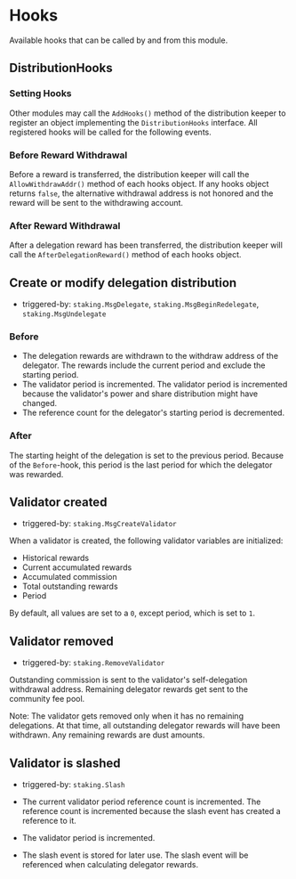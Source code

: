 <!--
order: 5
-->

# Hooks

Available hooks that can be called by and from this module.

## DistributionHooks

### Setting Hooks

Other modules may call the `AddHooks()` method of the distribution keeper
to register an object implementing the `DistributionHooks` interface.
All registered hooks will be called for the following events.

### Before Reward Withdrawal

Before a reward is transferred, the distribution keeper will call the
`AllowWithdrawAddr()` method of each hooks object. If any hooks object
returns `false`, the alternative withdrawal address is not honored and
the reward will be sent to the withdrawing account.

### After Reward Withdrawal

After a delegation reward has been transferred, the distribution keeper will call the
`AfterDelegationReward()` method of each hooks object.

## Create or modify delegation distribution

- triggered-by: `staking.MsgDelegate`, `staking.MsgBeginRedelegate`, `staking.MsgUndelegate`

### Before

- The delegation rewards are withdrawn to the withdraw address of the delegator.
  The rewards include the current period and exclude the starting period.
- The validator period is incremented.
  The validator period is incremented because the validator's power and share distribution might have changed.
- The reference count for the delegator's starting period is decremented.

### After

The starting height of the delegation is set to the previous period.
Because of the `Before`-hook, this period is the last period for which the delegator was rewarded.

## Validator created

- triggered-by: `staking.MsgCreateValidator`

When a validator is created, the following validator variables are initialized:

- Historical rewards
- Current accumulated rewards
- Accumulated commission
- Total outstanding rewards
- Period

By default, all values are set to a `0`, except period, which is set to `1`.

## Validator removed

- triggered-by: `staking.RemoveValidator`

Outstanding commission is sent to the validator's self-delegation withdrawal address.
Remaining delegator rewards get sent to the community fee pool.

Note: The validator gets removed only when it has no remaining delegations.
At that time, all outstanding delegator rewards will have been withdrawn.
Any remaining rewards are dust amounts.

## Validator is slashed

- triggered-by: `staking.Slash`
  
- The current validator period reference count is incremented.
  The reference count is incremented because the slash event has created a reference to it.
- The validator period is incremented.
- The slash event is stored for later use.
  The slash event will be referenced when calculating delegator rewards.
